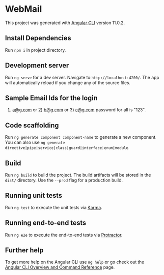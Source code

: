 # WebMail

This project was generated with [Angular CLI](https://github.com/angular/angular-cli) version 11.0.2.

## Install Dependencies

Run `npm i` in project directory.

## Development server

Run `ng serve` for a dev server. Navigate to `http://localhost:4200/`. The app will automatically reload if you change any of the source files.

## Sample Email Ids for the login

1) a@g.com or 2) b@g.com  or 3) c@g.com password for all is "123".

## Code scaffolding

Run `ng generate component component-name` to generate a new component. You can also use `ng generate directive|pipe|service|class|guard|interface|enum|module`.

## Build

Run `ng build` to build the project. The build artifacts will be stored in the `dist/` directory. Use the `--prod` flag for a production build.

## Running unit tests

Run `ng test` to execute the unit tests via [Karma](https://karma-runner.github.io).

## Running end-to-end tests

Run `ng e2e` to execute the end-to-end tests via [Protractor](http://www.protractortest.org/).

## Further help

To get more help on the Angular CLI use `ng help` or go check out the [Angular CLI Overview and Command Reference](https://angular.io/cli) page.
